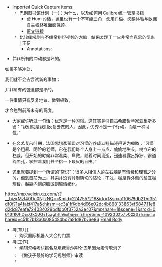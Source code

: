 - Imported Quick Capture items:
    - 巴别图书馆计划（一）：为什么，以及如何用 Calibre 统一管理书籍 
        - 借 Hum 的话，这里也有一个不可能三角，使用门槛、阅读体验与数据自主权终难面面兼顾。
        - [原文链接](https://utgd.net/article/20253)
    - 比较经常刷与不经常刷短视频的大脑，结果发现了一些非常有意思的现象 | 王征
        - Annotations:

* 并非所有的冲动都是坏的，

如果不够冲动，

我们就不会去尝试新的事物；

并非所有的强迫都是坏的，

一件事情只有反复地做、做到极致，

才会达到前所未有的高度。

* 大家或许听过一句话：优秀是一种习惯。这其实是引自古希腊哲学家亚里斯多德：“我们就是我们反复去做的人。因此，优秀不是一个行动，而是一种习惯。”

* 在文艺复兴时期，法国思想家蒙田对习惯的养成过程描述得更为细微：“习惯是个粗暴、阴险的老师，它在我们每个人身上一点点、偷偷地生长，树立它的权威。但开始的时候非常温柔、卑微，随着时间流逝，迅速暴露出狰狞、霸道的面孔，掌控着我们甚至抬一下眼皮的自由。”

* 这里就要提到一个所谓的“常识”：很多人相信人的左右脑是有情绪和理智之分的，但到目前为止，其实并没有特别确切的结论；不过，越是靠外侧的脑区越理智，越靠内侧的脑区则越情绪化。



https://mp.weixin.qq.com/s?__biz=MzI4ODc0NjIzNQ==&mid=2247557218&idx=1&sn=a110678db217d351df0f71a4fabf417a&chksm=ec3a1ff6db4d96e02dc4b868133863ef684731e8d2dc87eafe724034029bdfdb0f3752a3e407&mpshare=1&scene=1&srcid=0818fR0FDsqGkSJGeTozghHh&sharer_sharetime=1692330575022&sharer_shareid=c51b7b13a0b085484bc7a81d87b76e86 [Email Body](https://files.todoist.com/ySz9c8c-wuyTilJ8v4tWGTvC_aFD2Zrl3jh8Xi82sMPahpNZy2LtJ2SXQ2y_GQp6/by/21878347/as/file.html)
- #[[育儿]] 
    - 购买国际机器人大会的门票
- #[[工作]]
    - 编辑资格考试报名及缴费🗒@评论:去年因为疫情取消了
    - 《做孩子最好的学习规划师》审读
    - 
